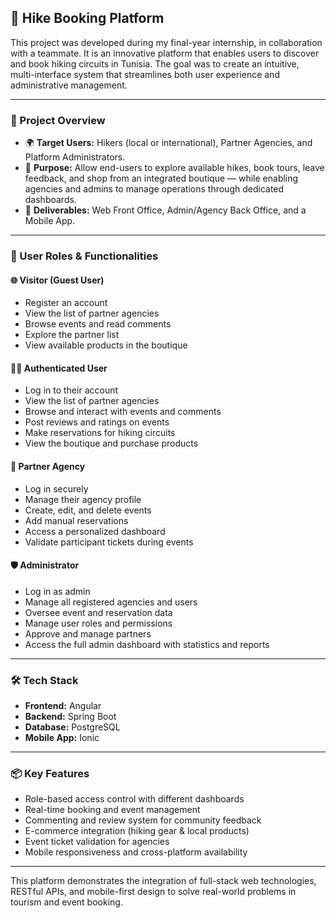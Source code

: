 ## 🥾 Hike Booking Platform

This project was developed during my final-year internship, in collaboration with a teammate. It is an innovative platform that enables users to discover and book hiking circuits in Tunisia. The goal was to create an intuitive, multi-interface system that streamlines both user experience and administrative management.

---

### 🎯 Project Overview

- 🌍 **Target Users:** Hikers (local or international), Partner Agencies, and Platform Administrators.
- 💼 **Purpose:** Allow end-users to explore available hikes, book tours, leave feedback, and shop from an integrated boutique — while enabling agencies and admins to manage operations through dedicated dashboards.
- 📱 **Deliverables:** Web Front Office, Admin/Agency Back Office, and a Mobile App.

---

### 👤 User Roles & Functionalities

#### 🌐 Visitor (Guest User)
- Register an account
- View the list of partner agencies
- Browse events and read comments
- Explore the partner list
- View available products in the boutique

#### 🙍‍♂️ Authenticated User
- Log in to their account
- View the list of partner agencies
- Browse and interact with events and comments
- Post reviews and ratings on events
- Make reservations for hiking circuits
- View the boutique and purchase products

#### 🧭 Partner Agency
- Log in securely
- Manage their agency profile
- Create, edit, and delete events
- Add manual reservations
- Access a personalized dashboard
- Validate participant tickets during events

#### 🛡️ Administrator
- Log in as admin
- Manage all registered agencies and users
- Oversee event and reservation data
- Manage user roles and permissions
- Approve and manage partners
- Access the full admin dashboard with statistics and reports

---

### 🛠️ Tech Stack

- **Frontend:** Angular  
- **Backend:** Spring Boot  
- **Database:** PostgreSQL  
- **Mobile App:** Ionic  

---

### 📦 Key Features

- Role-based access control with different dashboards
- Real-time booking and event management
- Commenting and review system for community feedback
- E-commerce integration (hiking gear & local products)
- Event ticket validation for agencies
- Mobile responsiveness and cross-platform availability

---

This platform demonstrates the integration of full-stack web technologies, RESTful APIs, and mobile-first design to solve real-world problems in tourism and event booking.

